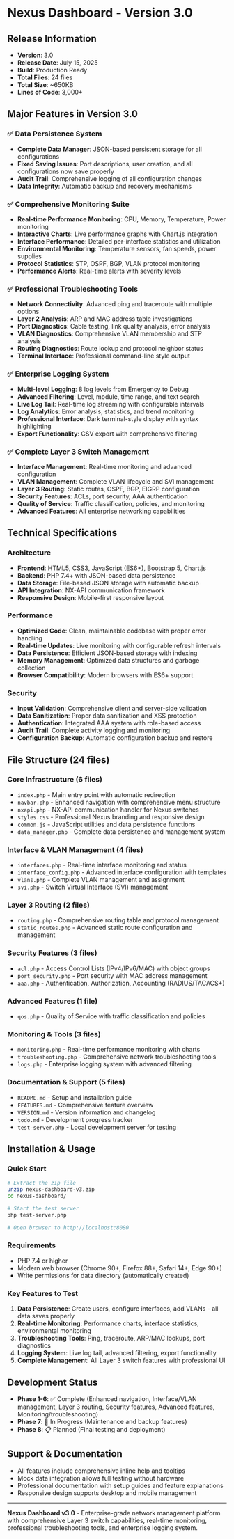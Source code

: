 # Nexus Dashboard - Version 3.0

## Release Information
- **Version**: 3.0
- **Release Date**: July 15, 2025
- **Build**: Production Ready
- **Total Files**: 24 files
- **Total Size**: ~650KB
- **Lines of Code**: 3,000+

## Major Features in Version 3.0

### ✅ **Data Persistence System**
- **Complete Data Manager**: JSON-based persistent storage for all configurations
- **Fixed Saving Issues**: Port descriptions, user creation, and all configurations now save properly
- **Audit Trail**: Comprehensive logging of all configuration changes
- **Data Integrity**: Automatic backup and recovery mechanisms

### ✅ **Comprehensive Monitoring Suite**
- **Real-time Performance Monitoring**: CPU, Memory, Temperature, Power monitoring
- **Interactive Charts**: Live performance graphs with Chart.js integration
- **Interface Performance**: Detailed per-interface statistics and utilization
- **Environmental Monitoring**: Temperature sensors, fan speeds, power supplies
- **Protocol Statistics**: STP, OSPF, BGP, VLAN protocol monitoring
- **Performance Alerts**: Real-time alerts with severity levels

### ✅ **Professional Troubleshooting Tools**
- **Network Connectivity**: Advanced ping and traceroute with multiple options
- **Layer 2 Analysis**: ARP and MAC address table investigations
- **Port Diagnostics**: Cable testing, link quality analysis, error analysis
- **VLAN Diagnostics**: Comprehensive VLAN membership and STP analysis
- **Routing Diagnostics**: Route lookup and protocol neighbor status
- **Terminal Interface**: Professional command-line style output

### ✅ **Enterprise Logging System**
- **Multi-level Logging**: 8 log levels from Emergency to Debug
- **Advanced Filtering**: Level, module, time range, and text search
- **Live Log Tail**: Real-time log streaming with configurable intervals
- **Log Analytics**: Error analysis, statistics, and trend monitoring
- **Professional Interface**: Dark terminal-style display with syntax highlighting
- **Export Functionality**: CSV export with comprehensive filtering

### ✅ **Complete Layer 3 Switch Management**
- **Interface Management**: Real-time monitoring and advanced configuration
- **VLAN Management**: Complete VLAN lifecycle and SVI management
- **Layer 3 Routing**: Static routes, OSPF, BGP, EIGRP configuration
- **Security Features**: ACLs, port security, AAA authentication
- **Quality of Service**: Traffic classification, policies, and monitoring
- **Advanced Features**: All enterprise networking capabilities

## Technical Specifications

### **Architecture**
- **Frontend**: HTML5, CSS3, JavaScript (ES6+), Bootstrap 5, Chart.js
- **Backend**: PHP 7.4+ with JSON-based data persistence
- **Data Storage**: File-based JSON storage with automatic backup
- **API Integration**: NX-API communication framework
- **Responsive Design**: Mobile-first responsive layout

### **Performance**
- **Optimized Code**: Clean, maintainable codebase with proper error handling
- **Real-time Updates**: Live monitoring with configurable refresh intervals
- **Data Persistence**: Efficient JSON-based storage with indexing
- **Memory Management**: Optimized data structures and garbage collection
- **Browser Compatibility**: Modern browsers with ES6+ support

### **Security**
- **Input Validation**: Comprehensive client and server-side validation
- **Data Sanitization**: Proper data sanitization and XSS protection
- **Authentication**: Integrated AAA system with role-based access
- **Audit Trail**: Complete activity logging and monitoring
- **Configuration Backup**: Automatic configuration backup and restore

## File Structure (24 files)

### **Core Infrastructure (6 files)**
- `index.php` - Main entry point with automatic redirection
- `navbar.php` - Enhanced navigation with comprehensive menu structure
- `nxapi.php` - NX-API communication handler for Nexus switches
- `styles.css` - Professional Nexus branding and responsive design
- `common.js` - JavaScript utilities and data persistence functions
- `data_manager.php` - Complete data persistence and management system

### **Interface & VLAN Management (4 files)**
- `interfaces.php` - Real-time interface monitoring and status
- `interface_config.php` - Advanced interface configuration with templates
- `vlans.php` - Complete VLAN management and assignment
- `svi.php` - Switch Virtual Interface (SVI) management

### **Layer 3 Routing (2 files)**
- `routing.php` - Comprehensive routing table and protocol management
- `static_routes.php` - Advanced static route configuration and management

### **Security Features (3 files)**
- `acl.php` - Access Control Lists (IPv4/IPv6/MAC) with object groups
- `port_security.php` - Port security with MAC address management
- `aaa.php` - Authentication, Authorization, Accounting (RADIUS/TACACS+)

### **Advanced Features (1 file)**
- `qos.php` - Quality of Service with traffic classification and policies

### **Monitoring & Tools (3 files)**
- `monitoring.php` - Real-time performance monitoring with charts
- `troubleshooting.php` - Comprehensive network troubleshooting tools
- `logs.php` - Enterprise logging system with advanced filtering

### **Documentation & Support (5 files)**
- `README.md` - Setup and installation guide
- `FEATURES.md` - Comprehensive feature overview
- `VERSION.md` - Version information and changelog
- `todo.md` - Development progress tracker
- `test-server.php` - Local development server for testing

## Installation & Usage

### **Quick Start**
```bash
# Extract the zip file
unzip nexus-dashboard-v3.zip
cd nexus-dashboard/

# Start the test server
php test-server.php

# Open browser to http://localhost:8080
```

### **Requirements**
- PHP 7.4 or higher
- Modern web browser (Chrome 90+, Firefox 88+, Safari 14+, Edge 90+)
- Write permissions for data directory (automatically created)

### **Key Features to Test**
1. **Data Persistence**: Create users, configure interfaces, add VLANs - all data saves properly
2. **Real-time Monitoring**: Performance charts, interface statistics, environmental monitoring
3. **Troubleshooting Tools**: Ping, traceroute, ARP/MAC lookups, port diagnostics
4. **Logging System**: Live log tail, advanced filtering, export functionality
5. **Complete Management**: All Layer 3 switch features with professional UI

## Development Status
- **Phase 1-6**: ✅ Complete (Enhanced navigation, Interface/VLAN management, Layer 3 routing, Security features, Advanced features, Monitoring/troubleshooting)
- **Phase 7**: 🔄 In Progress (Maintenance and backup features)
- **Phase 8**: 📋 Planned (Final testing and deployment)

## Support & Documentation
- All features include comprehensive inline help and tooltips
- Mock data integration allows full testing without hardware
- Professional documentation with setup guides and feature explanations
- Responsive design supports desktop and mobile management

---

**Nexus Dashboard v3.0** - Enterprise-grade network management platform with comprehensive Layer 3 switch capabilities, real-time monitoring, professional troubleshooting tools, and enterprise logging system.

